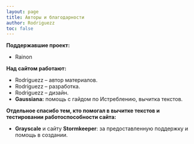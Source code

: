 ```yaml
---
layout: page
title: Авторы и благодарности
author: Rodriguezz
toc: false
---
```



**Поддержавшие проект:**
* Rainon

**Над сайтом работают:**

* Rodriguezz – автор материалов.
* Rodriguezz – разработка.
* Rodriguezz – дизайн.
* **Gaussiana:** помощь с гайдом по Истреблению, вычитка текстов.

**Отдельное спасибо тем, кто помогал в вычитке текстов и тестировании работоспособности сайта:**
* **Grayscale** и сайту **Stormkeeper**: за предоставленную поддержку и помощь в создании.

